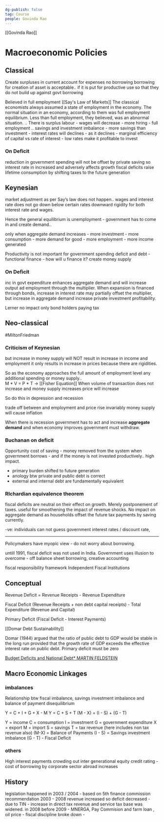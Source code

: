 ```yaml
---
dg-publish: false
tag: Course
people: Govinda Rao
---
```

[[Govinda Rao]]

# Macroeconomic Policies 
## Classical
Create surpluses in current account for expenses 
no borrowing 
borrowing for creation of asset is acceptable.. if it is put for productive use so that they do not build up
against govt borrowing

Believed in full employment 
[[Say's Law of Markets]]
	The classical economists always assumed a state of employment in the economy. The normal situation in an economy, according to them was full employment equilibrium. Less than full employment, they believed, was an abnormal situation. 
	..
	There is surplus labour - wages will decrease - more hiring - full employment
	..
	savings and investment imbalance - more savings than investment - interest rates will declines - as it declines - marginal efficiency of capital vs rate of interest - low rates make it profitable to invest 

### On Deficit
reduction in government spending will not be offset by private saving so interest rate in increased and adversely affects growth
fiscal deficits raise lifetime consumption by shifting taxes to the future generation

## Keynesian
market adjustment as per Say’s law does not happen..
wages and interest rate does not go down below certain rates 
downward rigidity for both interest rate and wages.  

Hence the general equilibrium is unemployment - government has to come in and create demand..

only when aggregate demand increases - more investment - more consumption - more demand for good - more employment - more income generated 

Productivity is not important for government spending
deficit and debt - functional finance - how will u finance it? create money supply

### On Deficit
inc in govt expenditure enhances aggregate demand and will increase output ad employment through the multiplier. 
When expansion is financed through bonds, increase in interest rate may partially offset the multiplier, but increase in aggregate demand increase private investment profitability. 

Lerner
no impact only bond holders paying tax

## Neo-classical 
#MiltonFriedman 
### Criticism of Keynesian 
but increase in money supply will NOT result in increase in income and employment it only results in increase in prices because there are rigidities.  

So as the economy approaches the full amount of employment level any additional spending or money supply..  
M * V = P * T → [[Fisher Equation]] 
When volume of transaction does not increase and money supply increases price will increase

So do this in depression and recession 

trade off between and employment and price rise
invariably money supply will cause inflation

When there is recession government has to act and increase **aggregate demand** and when economy improves government must withdraw. 

### Buchanan on deficit 
Opportunity cost of saving - money removed from the system when government borrows - and if the money is not invested productively.. high impact.  
- primary burden shifted to future generation
- anology btw private and public debt is correct
- external and internal debt are fundamentally equivalent 
### RIchardian equivalence theorem 
fiscal deficits are neutral on their effect on growth. Merely postponement of taxes. useful for smoothening the impact of revenue shocks. 
No impact on aggregate demand as households offset the future tax payments by saving currently. 

-ve:
individuals can not guess government interest rates / discount rate, 

---
Policymakers have myopic view - do not worry about borrowing. 

untill 1991, fiscal deficit was not used in India. 
Government uses illusion to overcome - off balance sheet borrowing, creative accounting 

fiscal responsibility framework 
Independent Fiscal Institutions

## Conceptual 
Revenue Deficit = Revenue Receipts - Revenue Expenditure

Fiscal Deficit (Revenue Receipts + non debt capital receipts) - Total Expenditure (Revenue and Capital)

Primary Deficit (Fiscal Deficit - Interest Payments)

[[Domar Debt Sustainability]] 

Domar (1944) argued that the ratio of public debt to GDP would be stable in the long run provided that the growth rate of GDP exceeds the effective interest rate on public debt. Primary deficit must be zero

[Budget Deficits and National Debt* MARTIN FELDSTEIN](https://rbidocs.rbi.org.in/rdocs/Bulletin/PDFs/51433.pdf)

## Macro Economic Linkages 
### imbalances
Relationship btw fiscal imbalance, savings investment imbalance and balance of payment disequilibrium 

Y = C + I + G + X - M
	Y = C + S + T
(M - X) = (I - S) + (G - T)

Y = income 
C = consumption 
I = investment
G = government expenditure
X = export
M = import 
S = savings
T = tax revenue (here includes non tax revenue also)
(M-X) = Balance of Payments 
(I - S) = Savings investment imbalance
(G - T) - Fiscal Deficit

### others
High interest payments
crowding out
inter generational equity
credit rating - cost of borrowing by corporate sector abroad increases

## History
legislation happened in 2003 / 2004 - based on 5th finance commission recommendation
2003 - 2008 revenue increased so deficit decreased - due to TIN - increase in direct tax revenue and service tax base was widened. 
in 2008 before 2009 - MNERGA, Pay Commision and farm loan , oil price - fiscal discipline broke down -


